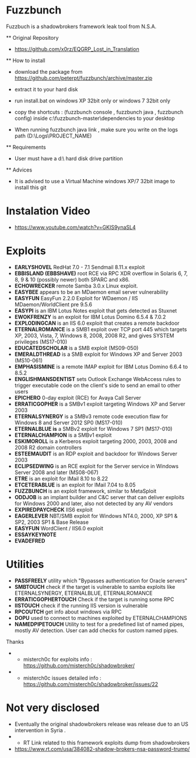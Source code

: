 # Fuzzbunch
Fuzzbuch is a shadowbrokers framework leak tool from N.S.A.

** Original Repository
- https://github.com/x0rz/EQGRP_Lost_in_Translation

** How to install
- download the package from https://github.com/peterpt/fuzzbunch/archive/master.zip
- extract it to your hard disk
- run install.bat on windows XP 32bit only or windows 7 32bit only
- copy the shortcuts : (fuzzbunch console , fuzzbunch java , fuzzbunch config) inside c:\fuzzbunch-master\dependencies to your desktop

- When running fuzzbunch java link , make sure you write on the logs path (D:\Logs\PROJECT_NAME)

** Requirements
- User must have a d:\ hard disk drive partition

** Advices
- It is advised to use a Virtual Machine windows XP/7 32bit image to install this git

# Instalation Video
- https://www.youtube.com/watch?v=GKIS9ynaSL4

# Exploits

- **EARLYSHOVEL** RedHat 7.0 - 7.1 Sendmail 8.11.x exploit 
- **EBBISLAND (EBBSHAVE)** root RCE via RPC XDR overflow in Solaris 6, 7, 8, 9 & 10 (possibly newer) both SPARC and x86.
- **ECHOWRECKER** remote Samba 3.0.x Linux exploit. 
- **EASYBEE** appears to be an MDaemon email server vulnerability
- **EASYFUN** EasyFun 2.2.0 Exploit for WDaemon / IIS MDaemon/WorldClient pre 9.5.6
- **EASYPI** is an IBM Lotus Notes exploit  that gets detected as Stuxnet 
- **EWOKFRENZY** is an exploit for IBM Lotus Domino 6.5.4 & 7.0.2
- **EXPLODINGCAN** is an IIS 6.0 exploit that creates a remote backdoor
- **ETERNALROMANCE** is a SMB1 exploit over TCP port 445 which targets XP, 2003, Vista, 7, Windows 8, 2008, 2008 R2, and gives SYSTEM privileges (MS17-010)
- **EDUCATEDSCHOLAR** is a SMB exploit (MS09-050)
- **EMERALDTHREAD** is a SMB exploit for Windows XP and Server 2003 (MS10-061)
- **EMPHASISMINE** is a remote IMAP exploit for IBM Lotus Domino 6.6.4 to 8.5.2
- **ENGLISHMANSDENTIST** sets Outlook Exchange WebAccess rules to trigger executable code on the client's side to send an email to other users
- **EPICHERO** 0-day exploit (RCE) for Avaya Call Server
- **ERRATICGOPHER** is a SMBv1 exploit targeting Windows XP and Server 2003 
- **ETERNALSYNERGY** is a SMBv3 remote code execution flaw  for Windows 8 and Server 2012 SP0 (MS17-010)
- **ETERNALBLUE is** a SMBv2 exploit for Windows 7 SP1 (MS17-010)
- **ETERNALCHAMPION** is a SMBv1 exploit
- **ESKIMOROLL** is a Kerberos exploit targeting 2000, 2003, 2008 and 2008 R2 domain controllers
- **ESTEEMAUDIT** is an RDP exploit and backdoor for Windows Server 2003
- **ECLIPSEDWING** is an RCE exploit for the Server service in Windows Server 2008 and later (MS08-067)
- **ETRE** is an exploit for IMail 8.10 to 8.22 
- **ETCETERABLUE** is an exploit for IMail 7.04 to 8.05
- **FUZZBUNCH** is an exploit framework, similar to MetaSploit
- **ODDJOB** is an implant builder and C&C server that can deliver exploits for Windows 2000 and later, also not detected by any AV vendors 
- **EXPIREDPAYCHECK** IIS6 exploit
- **EAGERLEVER** NBT/SMB exploit for Windows NT4.0, 2000, XP SP1 & SP2, 2003 SP1 & Base Release
- **EASYFUN** WordClient / IIS6.0 exploit
- **ESSAYKEYNOTE** 
- **EVADEFRED**


# Utilities

- **PASSFREELY** utility which "Bypasses authentication for Oracle servers"
- **SMBTOUCH** check if the target is vulnerable to samba exploits like ETERNALSYNERGY, ETERNALBLUE, ETERNALROMANCE 
- **ERRATICGOPHERTOUCH**  Check if the target is running some RPC
- **IISTOUCH** check if the running IIS version is vulnerable
- **RPCOUTCH** get info about windows via RPC
- **DOPU** used to connect to machines exploited by ETERNALCHAMPIONS
- **NAMEDPIPETOUCH** Utility to test for a predefined list of named pipes, mostly AV detection. User can add checks for custom named pipes.

Thanks

- * misterch0c for exploits info : https://github.com/misterch0c/shadowbroker/
- * misterch0c issues detailed info : https://github.com/misterch0c/shadowbroker/issues/22

# Not very disclosed
- Eventually the original shadowbrokers release was release due to an US intervention in Syria .
- * RT Link related to this framework exploits dump from shadowbrokers
- https://www.rt.com/usa/384082-shadow-brokers-nsa-password-trump/
